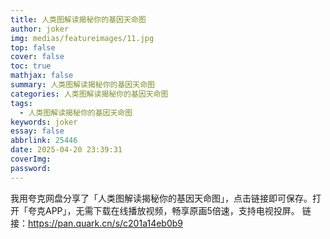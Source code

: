 ```yaml
---
title: 人类图解读揭秘你的基因天命图
author: joker
img: medias/featureimages/11.jpg
top: false
cover: false
toc: true
mathjax: false
summary: 人类图解读揭秘你的基因天命图
categories: 人类图解读揭秘你的基因天命图
tags:
  - 人类图解读揭秘你的基因天命图
keywords: joker
essay: false
abbrlink: 25446
date: 2025-04-20 23:39:31
coverImg:
password:
---
```


我用夸克网盘分享了「人类图解读揭秘你的基因天命图」，点击链接即可保存。打开「夸克APP」，无需下载在线播放视频，畅享原画5倍速，支持电视投屏。
链接：https://pan.quark.cn/s/c201a14eb0b9
